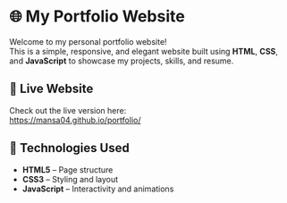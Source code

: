 # 🌐 My Portfolio Website

Welcome to my personal portfolio website!  
This is a simple, responsive, and elegant website built using **HTML**, **CSS**, and **JavaScript** to showcase my projects, skills, and resume.

## 🔗 Live Website
Check out the live version here:  
https://mansa04.github.io/portfolio/

## 📁 Technologies Used
- **HTML5** – Page structure  
- **CSS3** – Styling and layout  
- **JavaScript** – Interactivity and animations 
 
